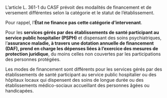 L’article L. 361-1 du CASF prévoit des modalités de financement et de versement différentes selon la catégorie et le statut de l’établissement.
<br/>

Pour rappel, l’**État ne finance pas cette catégorie d’intervenant**.
<br/>

Pour les **services gérés par des établissements de santé participant au service public hospitalier (PSPH)** et dispensant des soins psychiatriques, l’**assurance maladie, à travers une dotation annuelle de financement (DAF), prend en charge les dépenses liées à l’exercice des mesures de protection juridique**, du moins celles non couvertes par les participations des personnes protégées.
<br/>

Les modes de financement sont différents pour les services gérés par des établissements de santé participant au service public hospitalier ou des hôpitaux locaux qui dispensent des soins de longue durée ou des établissements médico-sociaux accueillant des personnes âgées ou handicapées.
